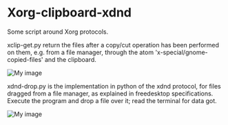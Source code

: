 # Xorg-clipboard-xdnd
Some script around Xorg protocols.

xclip-get.py return the files after a copy/cut operation has been performed on them, e.g. from a file manager, through the atom 'x-special/gnome-copied-files' and the clipboard.

![My image](https://github.com/frank038/Xorg-clipboard-xdnd/blob/main/xclip-get-screenshot.png)


xdnd-drop.py is the implementation in python of the xdnd protocol, for files dragged from a file manager, as explained in freedesktop specifications. Execute the program and drop a file over it; read the terminal for data got.

![My image](https://github.com/frank038/Xorg-clipboard-xdnd/blob/main/xdnd-drop-screenshot.png)
